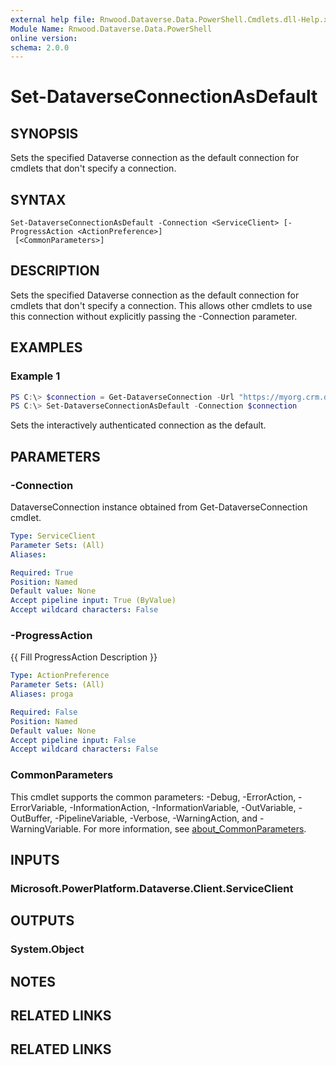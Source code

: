 ```yaml
---
external help file: Rnwood.Dataverse.Data.PowerShell.Cmdlets.dll-Help.xml
Module Name: Rnwood.Dataverse.Data.PowerShell
online version:
schema: 2.0.0
---
```


# Set-DataverseConnectionAsDefault

## SYNOPSIS
Sets the specified Dataverse connection as the default connection for cmdlets that don't specify a connection.

## SYNTAX

```
Set-DataverseConnectionAsDefault -Connection <ServiceClient> [-ProgressAction <ActionPreference>]
 [<CommonParameters>]
```

## DESCRIPTION
Sets the specified Dataverse connection as the default connection for cmdlets that don't specify a connection. This allows other cmdlets to use this connection without explicitly passing the -Connection parameter.

## EXAMPLES

### Example 1
```powershell
PS C:\> $connection = Get-DataverseConnection -Url "https://myorg.crm.dynamics.com" -Interactive
PS C:\> Set-DataverseConnectionAsDefault -Connection $connection
```

Sets the interactively authenticated connection as the default.

## PARAMETERS

### -Connection
DataverseConnection instance obtained from Get-DataverseConnection cmdlet.

```yaml
Type: ServiceClient
Parameter Sets: (All)
Aliases:

Required: True
Position: Named
Default value: None
Accept pipeline input: True (ByValue)
Accept wildcard characters: False
```

### -ProgressAction
{{ Fill ProgressAction Description }}

```yaml
Type: ActionPreference
Parameter Sets: (All)
Aliases: proga

Required: False
Position: Named
Default value: None
Accept pipeline input: False
Accept wildcard characters: False
```

### CommonParameters
This cmdlet supports the common parameters: -Debug, -ErrorAction, -ErrorVariable, -InformationAction, -InformationVariable, -OutVariable, -OutBuffer, -PipelineVariable, -Verbose, -WarningAction, and -WarningVariable. For more information, see [about_CommonParameters](http://go.microsoft.com/fwlink/?LinkID=113216).

## INPUTS

### Microsoft.PowerPlatform.Dataverse.Client.ServiceClient

## OUTPUTS

### System.Object
## NOTES

## RELATED LINKS

## RELATED LINKS
